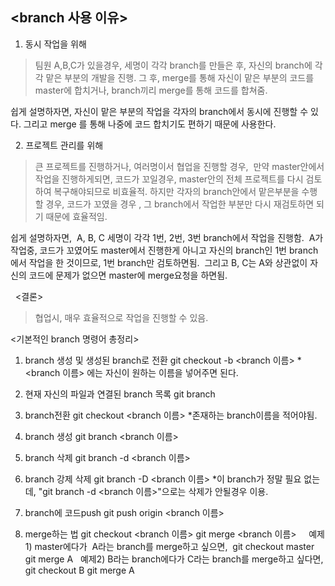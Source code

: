 ## <branch 사용 이유>


1. 동시 작업을 위해

> 팀원 A,B,C가 있을경우, 세명이 각각 branch를 만들은 후,
자신의 branch에 각각 맡은 부분의 개발을 진행.
그 후, merge를 통해 자신이 맡은 부분의 코드를 master에 합치거나,
branch끼리 merge를 통해 코드를 합쳐줌.


쉽게 설명하자면,
자신이 맡은 부분의 작업을 각자의 branch에서 동시에 진행할 수 있다.
그리고 merge 를 통해 나중에 코드 합치기도 편하기 때문에 사용한다.


 
2. 프로젝트 관리를 위해

> 큰 프로젝트를 진행하거나, 여러명이서 협업을 진행할 경우, 
만약 master안에서 작업을 진행하게되면,
코드가 꼬일경우, master안의 전체 프로젝트를 다시 검토하여 복구해야되므로 비효율적.
하지만 각자의 branch안에서 맡은부분을 수행할 경우,
코드가 꼬였을 경우 , 그 branch에서 작업한 부분만 다시 재검토하면 되기 때문에 효율적임.


쉽게 설명하자면, 
A, B, C 세명이 각각 1번, 2번, 3번 branch에서 작업을 진행함. 
A가 작업중, 코드가 꼬였어도 master에서 진행한게 아니고 자신의 branch인
1번 branch에서 작업을 한 것이므로, 1번 branch만 검토하면됨. 
그리고 B, C는 A와 상관없이 자신의 코드에 문제가 없으면 master에 merge요청을 하면됨.


 
 <결론>
> 협업시, 매우 효율적으로 작업을 진행할 수 있음.

<기본적인 branch 명령어 총정리>
1. branch 생성 및 생성된 branch로 전환
git checkout -b <branch 이름>
*<branch 이름> 에는 자신이 원하는 이름을 넣어주면 된다.

2. 현재 자신의 파일과 연결된 branch 목록
git branch
 
3. branch전환
git checkout <branch 이름>
*존재하는 branch이름을 적어야됨.
 
4. branch 생성
git branch <branch 이름>
 
5. branch 삭제
git branch -d <branch 이름>
 
6. branch 강제 삭제
git branch -D <branch 이름>
*이 branch가 정말 필요 없는데, "git branch -d <branch 이름>"으로는 삭제가 안될경우 이용.
 
7. branch에 코드push
git push origin <branch 이름>
 
8. merge하는 법
git checkout <branch 이름>
git merge <branch 이름>
 
 
예제 1) master에다가  A라는 branch를 merge하고 싶으면, 
git checkout master
git merge A
 
예제2) B라는 branch에다가 C라는 branch를 merge하고 싶다면,
git checkout B
git merge A
